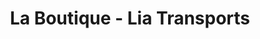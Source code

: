 ---
title: "La Boutique - Lia Transports"
url: /le-havre/la-boutique-lia-transports/
shop: kiosque
---